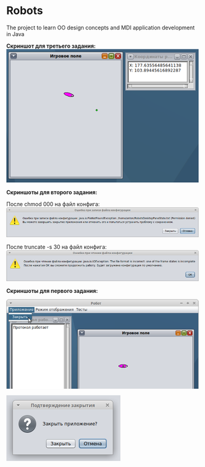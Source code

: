 # Robots
The project to learn OO design concepts and MDI application development in Java

**Скриншот для третьего задания:**\
![example 5](docs/screenshot5.png)

**Скриншоты для второго задания:**

После chmod 000 на файл конфига:
![example 3](docs/screenshot3.png)

После truncate -s 30 на файл конфига:
![example 4](docs/screenshot4.png)

**Скриншоты для первого задания:**

![example 1](docs/screenshot1.png)

![example 2](docs/screenshot2.png)
